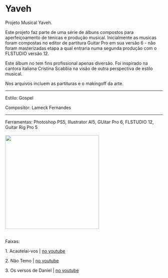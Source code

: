 # Yaveh
Projeto Musical Yaveh.

Este projeto faz parte de uma série de álbuns compostos para aperfeiçoamento de ténicas e produção musical. Inicialmente as musicas foram compostas no editor de partitura Guitar Pro em sua versão 6 - não foram masterizadas etapa a qual entraria numa segunda produção com o FLSTUDIO versão 12.

Este álbum no tem fins profissional apenas diversão. Foi inspirado na cantora italiana Cristina Scabbia na visão de outra perspectiva de estilo musical.

Nos arquivos incluem as partituras e o makingoff da arte.<br>

<hr>
<p>Estilo: Gospel</p>
<p>Compositor: Lameck Fernandes</p>

<hr>
Ferramentas: Photoshop PS5, Illustrator AI5, GUitar Pro 6, FLSTUDIO 12, Guitar Rig Pro 5
<br><br>

<img src="https://preview.ibb.co/gT6nYk/capa_yaveh.jpg" width="300" height="300">
<br><br>
<p>Faixas: </p>
<p>1. Acautelai-vos | <a href="https://www.youtube.com/watch?v=dwwTLqthVdw&index=3&list=UUkaEQ4S6wiK-lWtjFEWEeCg">no youtube</a></p>
<p>2. Não Temo | <a href="https://www.youtube.com/watch?v=sNj5Lx0ez_k&index=2&list=UUkaEQ4S6wiK-lWtjFEWEeCg">no youtube</a></p>
<p>3. Os versos de Daniel | <a href="https://www.youtube.com/watch?v=T2NxfuUBpZs&index=1&list=UUkaEQ4S6wiK-lWtjFEWEeCg">no youtube</a></p>

